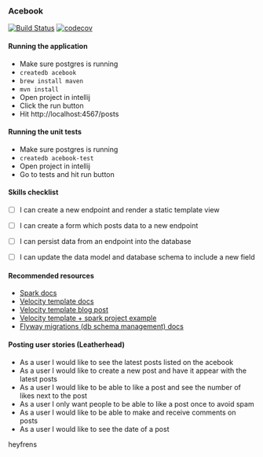 ### Acebook

[![Build Status](https://travis-ci.org/luke-jones-1/acebook-java-spark-template.svg?branch=master)](https://travis-ci.org/luke-jones-1/acebook-java-spark-template)
[![codecov](https://codecov.io/gh/luke-jones-1/acebook-java-spark/branch/master/graph/badge.svg)](https://codecov.io/gh/luke-jones-1/acebook-java-spark-template)

#### Running the application

 - Make sure postgres is running
 - `createdb acebook`
 - `brew install maven`
 - `mvn install`
 - Open project in intellij 
 - Click the run button
 - Hit http://localhost:4567/posts
 
 #### Running the unit tests
  - Make sure postgres is running
  - `createdb acebook-test`
  - Open project in intellij 
  - Go to tests and hit run button
 
 #### Skills checklist
   
  - [ ] I can create a new endpoint and render a static template view
  - [ ] I can create a form which posts data to a new endpoint
  - [ ] I can persist data from an endpoint into the database
  - [ ] I can update the data model and database schema to include a new field
  
  
 #### Recommended resources
 
 - [Spark docs](http://sparkjava.com/)
 - [Velocity template docs](https://velocity.apache.org/engine/1.7/user-guide.html)
 - [Velocity template blog post](https://www.learnhowtoprogram.com/java-old-reference-only/web-applications-in-java/velocity-templates-in-spark)
 - [Velocity template + spark project example](https://github.com/epicodus-lessons/java-hello-friend-with-spark)
 - [Flyway migrations (db schema management) docs](https://flywaydb.org/documentation/migrations) 

#### Posting user stories (Leatherhead)
- As a user I would like to see the latest posts
  listed on the acebook
- As a user I would like to create a new post
  and have it appear with the latest posts
- As a user I would like to be able to like a post
  and see the number of likes next to the post
- As a user I only want people to be able to
  like a post once to avoid spam
- As a user I would like to be able to make
  and receive comments on posts
- As a user I would like to see
  the date of a post

heyfrens
